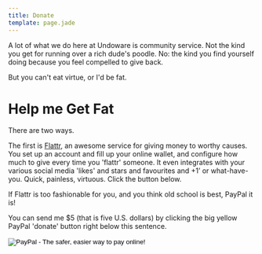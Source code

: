 ```yaml
---
title: Donate
template: page.jade
---
```



A lot of what we do here at Undoware is community service. Not the kind you get for running over a rich dude's poodle. No: the kind you find yourself doing because you feel compelled to give back.

But you can't eat virtue, or I'd be fat.

Help me Get Fat
===============

There are two ways.

The first is [Flattr](http://flattr.com), an awesome service for giving money to worthy causes. You set up an account and fill up your online wallet, and configure how much to give every time you 'flattr' someone. It even integrates with your various social media 'likes' and stars and favourites and +1&rsquo; or what-have-you. Quick, painless, virtuous. Click the button below.

<script id='flattrbtn'>(function(i){var f,s=document.getElementById(i);f=document.createElement('iframe');f.src='//api.flattr.com/button/view/?uid=undoware&url='+encodeURIComponent(document.URL);f.title='Flattr';f.height=62;f.width=55;f.style.borderWidth=0;s.parentNode.insertBefore(f,s);})('flattrbtn');</script>

If Flattr is too fashionable for you, and you think old school is best, PayPal it is!

You can send me $5 (that is five U.S. dollars) by clicking the big yellow PayPal 'donate' button right below this sentence.
<form action="https://www.paypal.com/cgi-bin/webscr" method="post" target="_top">
<input type="hidden" name="cmd" value="_s-xclick">
<input type="hidden" name="hosted_button_id" value="7B3REV9BQFKMY">
<input type="image" src="https://www.paypalobjects.com/en_US/i/btn/btn_donate_SM.gif" border="0" name="submit" alt="PayPal - The safer, easier way to pay online!">
<img alt="" border="0" src="https://www.paypalobjects.com/en_US/i/scr/pixel.gif" width="1" height="1">
</form>
